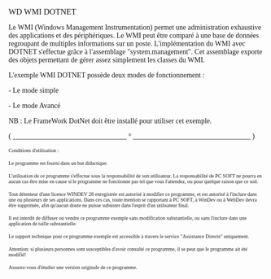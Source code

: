   
<span style="font-family:Arial sans-serif;font-size:16px;">WD WMI DOTNET</span>

  
<span style="font-family:Arial sans-serif;font-size:14px;">Le WMI (Windows Management Instrumentation) permet une administration exhaustive des applications et des périphériques. Le WMI peut être comparé à une base de données regroupant de multiples informations sur un poste. L'implémentation du WMI avec DOTNET s'effectue grâce à l'assemblage "system.management". Cet assemblage exporte des objets permettant de gérer assez simplement les classes du WMI.</span>

  
<span style="font-family:Arial sans-serif;font-size:14px;">L'exemple WMI DOTNET possède deux modes de fonctionnement : </span>

<span style="font-family:Arial sans-serif;font-size:14px;">- Le mode simple</span>

<span style="font-family:Arial sans-serif;font-size:14px;">- Le mode Avancé</span>

  
<span style="font-family:Arial sans-serif;font-size:14px;">NB : Le FrameWork DotNet doit être installé pour utiliser cet exemple. </span>

  
  
<span style="font-family:Arial sans-serif;font-size:14px;">( \_\_\_\_\_\_\_\_\_\_\_\_\_\_\_\_\_\_\_\_\_\_\_\_\_\_\_\_\_\_\_\_ ° \_\_\_\_\_\_\_\_\_\_\_\_\_\_\_\_\_\_\_\_\_\_\_\_\_\_\_\_\_\_\_\_\_ )</span>

  
<span style="font-family:Arial sans-serif;font-size:10px;">Conditions d'utilisation :</span>

<span style="font-family:Arial sans-serif;font-size:10px;">Le programme est fourni dans un but didactique.</span>

<span style="font-family:Arial sans-serif;font-size:10px;">L'utilisation de ce programme s'effectue sous la responsabilité de son utilisateur. La responsabilité de PC SOFT ne pourra en aucun cas être mise en cause si le programme ne fonctionne pas tel que vous l'attendez, ou pour quelque raison que ce soit. </span>

<span style="font-family:Arial sans-serif;font-size:10px;">Tout détenteur d'une licence WINDEV 28 enregistrée est autorisé à modifier ce programme, et est autorisé à l'inclure dans une ou plusieurs de ses applications. Dans ces cas, toute mention se rapportant à PC SOFT, à WinDev ou à WebDev devra être supprimée, afin qu'aucun doute ne puisse subsister dans l'esprit d'un utilisateur final.</span>

<span style="font-family:Arial sans-serif;font-size:10px;">Il est interdit de diffuser ou vendre ce programme exemple sans modification substantielle, ou sans l'inclure dans une application de taille substantielle.</span>

<span style="font-family:Arial sans-serif;font-size:10px;">Le support technique pour ce programme exemple est accessible à travers le service "Assistance Directe" uniquement.</span>

<span style="font-family:Arial sans-serif;font-size:10px;">Attention: si plusieurs personnes sont susceptibles d'avoir consulté ce programme, il se peut que le programme ait été modifié! </span>

<span style="font-family:Arial sans-serif;font-size:10px;">Assurez-vous d'étudier une version originale de ce programme.</span>

  
  